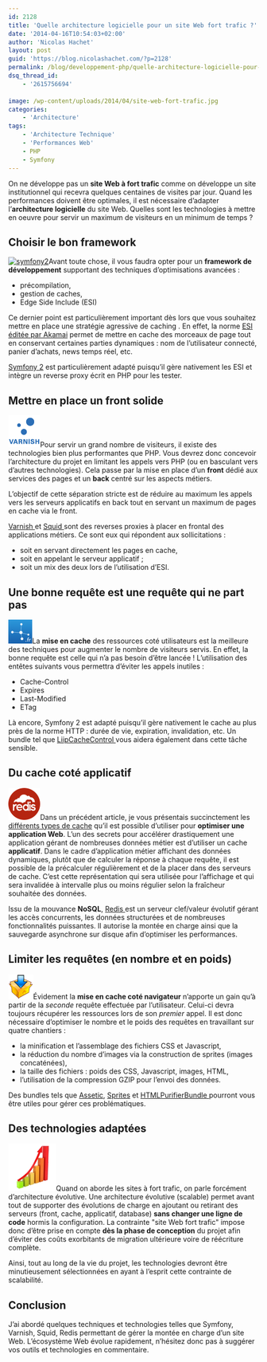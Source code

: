 ```yaml
---
id: 2128
title: 'Quelle architecture logicielle pour un site Web fort trafic ?'
date: '2014-04-16T10:54:03+02:00'
author: 'Nicolas Hachet'
layout: post
guid: 'https://blog.nicolashachet.com/?p=2128'
permalink: /blog/developpement-php/quelle-architecture-logicielle-pour-un-site-web-fort-trafic/
dsq_thread_id:
    - '2615756694'

image: /wp-content/uploads/2014/04/site-web-fort-trafic.jpg
categories:
    - 'Architecture'
tags:
    - 'Architecture Technique'
    - 'Performances Web'
    - PHP
    - Symfony
---
```


On ne développe pas un **site Web à fort trafic** comme on développe un site institutionnel qui recevra quelques centaines de visites par jour. Quand les performances doivent être optimales, il est nécessaire d’adapter l’**architecture logicielle** du site Web. Quelles sont les technologies à mettre en oeuvre pour servir un maximum de visiteurs en un minimum de temps ?

## Choisir le bon framework

[![symfony2](/wp-content/uploads/2014/04/symfony2-150x150.png)](/wp-content/uploads/2014/04/symfony2.png)Avant toute chose, il vous faudra opter pour un **framework de développement** supportant des techniques d’optimisations avancées :

- précompilation,
- gestion de caches,
- Edge Side Include (ESI)

Ce dernier point est particulièrement important dès lors que vous souhaitez mettre en place une stratégie agressive de caching . En effet, la norme [ESI éditée par Akamai](https://www.akamai.com/html/support/esi.html "ESI by Akamai") permet de mettre en cache des morceaux de page tout en conservant certaines parties dynamiques : nom de l’utilisateur connecté, panier d’achats, news temps réel, etc.

[Symfony 2](https://symfony.com/ "Symfony 2") est particulièrement adapté puisqu’il gère nativement les ESI et intègre un reverse proxy écrit en PHP pour les tester.

## Mettre en place un front solide

[![varnish](/wp-content/uploads/2014/04/varnish.png)](/wp-content/uploads/2014/04/varnish.png)Pour servir un grand nombre de visiteurs, il existe des technologies bien plus performantes que PHP. Vous devrez donc concevoir l’architecture du projet en limitant les appels vers PHP (ou en basculant vers d’autres technologies). Cela passe par la mise en place d’un **front** dédié aux services des pages et un **back** centré sur les aspects métiers.

L’objectif de cette séparation stricte est de réduire au maximum les appels vers les serveurs applicatifs en back tout en servant un maximum de pages en cache via le front.

[Varnish ](https://www.varnish-cache.org/ "Varnish")et [Squid ](https://www.squid-cache.org/ "Squid")sont des reverses proxies à placer en frontal des applications métiers. Ce sont eux qui répondent aux sollicitations :

- soit en servant directement les pages en cache,
- soit en appelant le serveur applicatif ;
- soit un mix des deux lors de l’utilisation d’ESI.

## Une bonne requête est une requête qui ne part pas

[![cache-http](/wp-content/uploads/2014/04/cache-http.png)](/wp-content/uploads/2014/04/cache-http.png)La **mise en cache** des ressources coté utilisateurs est la meilleure des techniques pour augmenter le nombre de visiteurs servis. En effet, la bonne requête est celle qui n’a pas besoin d’être lancée ! L’utilisation des entêtes suivants vous permettra d’éviter les appels inutiles :

- Cache-Control
- Expires
- Last-Modified
- ETag

Là encore, Symfony 2 est adapté puisqu’il gère nativement le cache au plus près de la norme HTTP : durée de vie, expiration, invalidation, etc. Un bundle tel que [LiipCacheControl ](https://github.com/liip/liipcacheControlBundle "LiipCacheControl")vous aidera également dans cette tâche sensible.

## Du cache coté applicatif

[![redis](/wp-content/uploads/2014/04/redis.png)](/wp-content/uploads/2014/04/redis.png)Dans un précédent article, je vous présentais succinctement les [différents types de cache](https://www.nicolashachet.com/blog/gestion-de-caches/optimisation-web-php-des-caches-a-tous-les-niveaux/ "Optimisation Web PHP : des caches à tous les niveaux") qu’il est possible d’utiliser pour **optimiser une application Web**. L’un des secrets pour accélérer drastiquement une application gérant de nombreuses données métier est d’utiliser un cache **applicatif**. Dans le cadre d’application métier affichant des données dynamiques, plutôt que de calculer la réponse à chaque requête, il est possible de la précalculer régulièrement et de la placer dans des serveurs de cache. C’est cette représentation qui sera utilisée pour l’affichage et qui sera invalidée à intervalle plus ou moins régulier selon la fraîcheur souhaitée des données.

Issu de la mouvance **NoSQL**, [Redis ](https://redis.io/ "Redis")est un serveur clef/valeur évolutif gérant les accès concurrents, les données structurées et de nombreuses fonctionnalités puissantes. Il autorise la montée en charge ainsi que la sauvegarde asynchrone sur disque afin d’optimiser les performances.

## Limiter les requêtes (en nombre et en poids)

[![compress](/wp-content/uploads/2014/04/compress.png)](/wp-content/uploads/2014/04/compress.png)Évidement la **mise en cache coté navigateur** n’apporte un gain qu’à partir de la *seconde* requête effectuée par l’utilisateur. Celui-ci devra toujours récupérer les ressources lors de son *premier* appel. Il est donc nécessaire d’optimiser le nombre et le poids des requêtes en travaillant sur quatre chantiers :

- la minification et l’assemblage des fichiers CSS et Javascript,
- la réduction du nombre d’images via la construction de sprites (images concaténées),
- la taille des fichiers : poids des CSS, Javascript, images, HTML,
- l’utilisation de la compression GZIP pour l’envoi des données.

Des bundles tels que [Assetic](https://symfony.com/doc/current/cookbook/assetic/asset_management.html "Assetic"), [Sprites](https://sprites.readthedocs.org/en/latest/ "Sprites") et [HTMLPurifierBundle ](https://github.com/Exercise/HTMLPurifierBundle "HTMLPurifier")pourront vous être utiles pour gérer ces problématiques.

## Des technologies adaptées

[![website-scalability](/wp-content/uploads/2014/04/website-scalability.png)](/wp-content/uploads/2014/04/website-scalability.png)Quand on aborde les sites à fort trafic, on parle forcément d’architecture évolutive. Une architecture évolutive (scalable) permet avant tout de supporter des évolutions de charge en ajoutant ou retirant des serveurs (front, cache, applicatif, database) **sans changer une ligne de code** hormis la configuration. La contrainte "site Web fort trafic" impose donc d’être prise en compte **dès la phase de conception** du projet afin d’éviter des coûts exorbitants de migration ultérieure voire de réécriture complète.

Ainsi, tout au long de la vie du projet, les technologies devront être minutieusement sélectionnées en ayant à l’esprit cette contrainte de scalabilité.

## Conclusion

J’ai abordé quelques techniques et technologies telles que Symfony, Varnish, Squid, Redis permettant de gérer la montée en charge d’un site Web. L’écosystème Web évolue rapidement, n’hésitez donc pas à suggérer vos outils et technologies en commentaire.
